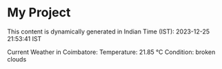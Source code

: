 # My Project

This content is dynamically generated in Indian Time (IST): 2023-12-25 21:53:41 IST


Current Weather in Coimbatore:
Temperature: 21.85 °C
Condition: broken clouds
